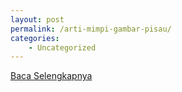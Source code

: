 ```yaml
---
layout: post
permalink: /arti-mimpi-gambar-pisau/
categories:
    - Uncategorized
---
```


[Baca Selengkapnya](/08)